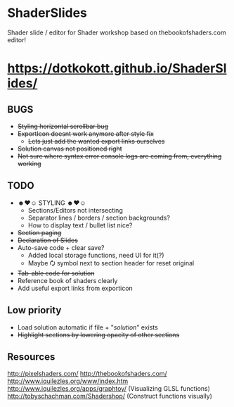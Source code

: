 # ShaderSlides
Shader slide / editor for Shader workshop based on thebookofshaders.com editor!

# https://dotkokott.github.io/ShaderSlides/

## BUGS
* ~~Styling horizontal scrollbar bug~~
* ~~ExportIcon doesnt work anymore after style fix~~
  * ~~Lets just add the wanted export links ourselves~~
* ~~Solution canvas not positioned right~~
* ~~Not sure where syntax error console logs are coming from, everything working~~

## TODO
* ☻♥☺ STYLING ☻♥☺
  * Sections/Editors not intersecting
  * Separator lines / borders / section backgrounds?
  * How to display text / bullet list nice?
* ~~Section paging~~
* ~~Declaration of Slides~~
* Auto-save code + clear save?
  * Added local storage functions, need UI for it(?)
  * Maybe 🗘 symbol next to section header for reset original  
* ~~Tab-able code for solution~~
* Reference book of shaders clearly
* Add useful export links from exporticon

## Low priority
* Load solution automatic if file + "_solution_" exists
* ~~Highlight sections by lowering opacity of other sections~~



## Resources
http://pixelshaders.com/
http://thebookofshaders.com/
http://www.iquilezles.org/www/index.htm
http://www.iquilezles.org/apps/graphtoy/ (Visualizing GLSL functions)
http://tobyschachman.com/Shadershop/ (Construct functions visually)
